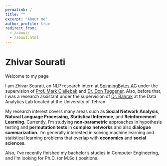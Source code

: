 ```yaml
---
permalink: /
title: ""
excerpt: "About me"
author_profile: true
redirect_from: 
  - /about/
  - /about.html
---
```


# Zhivar Sourati


Welcome to my page

I am Zhivar Sourati, an NLP research intern at [SpinningBytes AG](https://spinningbytes.com/) under the supervision of [Prof. Mark Cieliebak](https://www.zhaw.ch/en/about-us/person/ciel/) and [Dr. Don Tuggener](https://www.zhaw.ch/en/about-us/person/tuge/). Also, before that, I was a research assistant under the supervision of [Dr. Bahrak](https://ece.ut.ac.ir/en/~bahrak) at the Data Analytics Lab located at the University of Tehran.


My research interest covers many areas such as **Social Network Analysis**, **Natural Language Processing**, **Statistical Inference**, and **Reinforcement Learning**. Currently, I’m studying **non-parametric** approaches in hypothesis testing and **permutation tests** in **complex networks** and also **dialogue summarization**. I’m generally interested in solving machine learning and statistical learning problems that overlap with **economics** and **social sciences**.


Also, I’ve recently finished my bachelor’s studies in Computer Engineering, and I'm looking for Ph.D. (or M.Sc.) positions.
